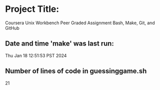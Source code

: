 # Project Title:
Coursera
Unix Workbench
Peer Graded Assignment
Bash, Make, Git, and GitHub
## Date and time 'make' was last run: 
Thu Jan 18 12:51:53 PST 2024
## Number of lines of code in guessinggame.sh
21
